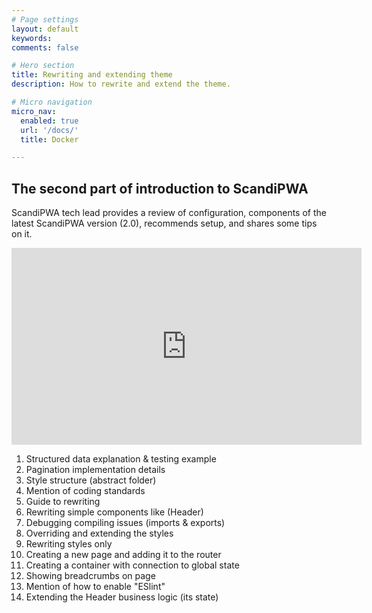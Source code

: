 ```yaml
---
# Page settings
layout: default
keywords:
comments: false

# Hero section
title: Rewriting and extending theme
description: How to rewrite and extend the theme.

# Micro navigation
micro_nav:
  enabled: true
  url: '/docs/'
  title: Docker

---
```


## The second part of introduction to ScandiPWA

ScandiPWA tech lead provides a review of configuration, components of the latest ScandiPWA version (2.0), recommends setup, and shares some tips on it.

<div class="video">
    <iframe width="560" height="315" src="https://www.youtube.com/embed/TW31C4HbfC4" frameborder="0" allow="accelerometer; autoplay; encrypted-media; gyroscope; picture-in-picture" allowfullscreen></iframe>
</div>

1. Structured data explanation & testing example
2. Pagination implementation details
3. Style structure (abstract folder)
4. Mention of coding standards
5. Guide to rewriting
6. Rewriting simple components like (Header)
7. Debugging compiling issues (imports & exports)
8. Overriding and extending the styles
9. Rewriting styles only
10. Creating a new page and adding it to the router
11. Creating a container with connection to global state
12. Showing breadcrumbs on page
13. Mention of how to enable "ESlint"
14. Extending the Header business logic (its state)
